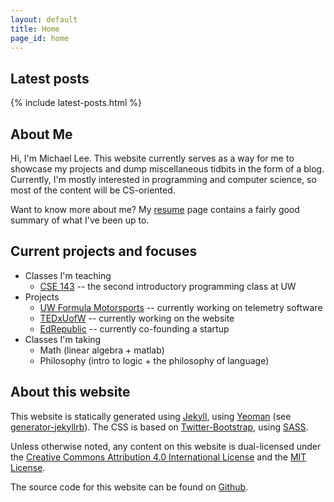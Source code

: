 ```yaml
---
layout: default
title: Home
page_id: home
---
```


## Latest posts 

{% include latest-posts.html %}


## About Me 

Hi, I'm Michael Lee. This website currently serves as a way for me to showcase my projects and dump miscellaneous tidbits in the form of a blog. Currently, I'm mostly interested in programming and computer science, so most of the content will be CS-oriented. 

Want to know more about me? My [resume](/resume) page contains a fairly good summary of what I've been up to.


## Current projects and focuses

-   Classes I'm teaching
    -   [CSE 143](http://courses.cs.washington.edu/courses/cse143/15wi/) -- the second introductory programming class at UW
-   Projects
    -   [UW Formula Motorsports](http://uwashingtonfsae.com/) -- currently working on telemetry software
    -   [TEDxUofW](http://tedxuofw.com) -- currently working on the website
    -   [EdRepublic](http://edrepublic.com) -- currently co-founding a startup
-   Classes I'm taking
    -   Math (linear algebra + matlab)
    -   Philosophy (intro to logic + the philosophy of language)
    
## About this website

This website is statically generated using [Jekyll][jrb], using [Yeoman][yeo] (see [generator-jekyllrb][jym]). The CSS is based on [Twitter-Bootstrap][boot], using [SASS][sass].

Unless otherwise noted, any content on this website is dual-licensed under the [Creative Commons Attribution 4.0 International License][cc] and the [MIT License][mit].

The source code for this website can be found on [Github][git].
    
  [cc]: http://creativecommons.org/licenses/by/4.0/
  [mit]: http://opensource.org/licenses/MIT
  [git]: https://github.com/michael0x2a/michael0x2a-website
  [jrb]: http://jekyllrb.com/
  [yeo]: http://yeoman.io/
  [jym]: https://github.com/robwierzbowski/generator-jekyllrb
  [boot]: http://getbootstrap.com/
  [sass]: http://sass-lang.com/